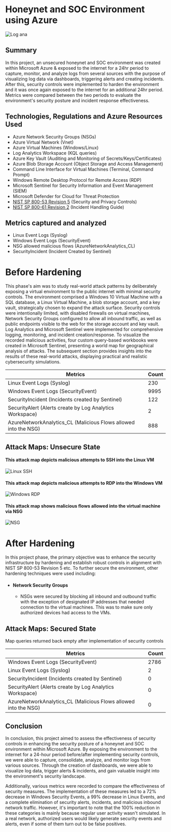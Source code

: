 # Honeynet and SOC Environment using Azure

![Log ana](https://github.com/emeka789/SiemLab/assets/99328320/5e785f6b-fa0e-4a5e-be95-69e9777b7299)

## Summary

In this project, an unsecured honeynet and SOC environment was created within Microsoft Azure & exposed to the internet for a 24hr period to capture, monitor, and analyze logs from several sources with the purpose of visualizing log data via dashboards, triggering alerts and creating incidents. After this, security controls were implemented to harden the environment and it was once again exposed to the internet for an additional 24hr period. Metrics were compared between the two periods to evaluate the environment's security posture and incident response effectiveness.

## Technologies, Regulations and Azure Resources Used
- Azure Network Security Groups (NSGs)
- Azure Virtual Network (Vnet)
- Azure Virtual Machines (Windows/Linux)
- Log Analytics Workspace (KQL queries)
- Azure Key Vault (Auditing and Monitoring of Secrets/Keys/Certificates) 
- Azure Blob Storage Account (Object Storage and Access Management)
- Command Line Interface for Virtual Machines (Terminal, Command Prompt)
- Windows Remote Desktop Protocol for Remote Access (RDP)
- Microsoft Sentinel for Security Information and Event Management (SIEM)
- Microsoft Defender for Cloud for Threat Protection
- [NIST SP 800-53 Revision 5](https://csrc.nist.gov/pubs/sp/800/53/r5/upd1/final)  (Security and Privacy Controls)
- [NIST SP 800-61 Revision 2](https://www.nist.gov/privacy-framework/nist-sp-800-61) (Incident Handling Guide)


## Metrics captured and analyzed

- Linux Event Logs (Syslog)
- Windows Event Logs (SecurityEvent)
- NSG allowed malicious flows (AzureNetworkAnalytics_CL)
- SecurityIncident (Incident Created by Sentinel)


# Before Hardening

This phase's aim was to study real-world attack patterns by deliberately exposing a virtual environment to the public internet with minimal security controls. The environment comprised a Windows 10 Virtual Machine with a SQL database, a Linux Virtual Machine, a blob storage account, and a key vault, strategically chosen to expand the attack surface. Security controls were intentionally limited, with disabled firewalls on virtual machines, Network Security Groups configured to allow all inbound traffic, as well as public endpoints visible to the web for the storage account and key vault. Log Analytics and Microsoft Sentinel were implemented for comprehensive logging, monitoring, and incident creation/response. To visualize the recorded malicious activities, four custom query-based workbooks were created in Microsoft Sentinel, presenting a world map for geographical analysis of attacks. The subsequent section provides insights into the results of these real-world attacks, displaying practical and realistic cybersecurity simulations.

| Metrics  | Count |
| ------------- | ------------- |
| Linux Event Logs (Syslog)  |  230 |
| Windows Event Logs (SecurityEvent)  | 9995  |
| SecurityIncident (Incidents created by Sentinel) |  122 |
| SecurityAlert (Alerts create by Log Analytics Workspace)  | 2  |
| AzureNetworkAnalytics_CL (Malicious Flows allowed into the NSG)  | 888  |


## Attack Maps: Unsecure State

#### This attack map depicts malicious attempts to SSH into the Linux VM
![Linux SSH](https://github.com/emeka789/emeka789/assets/99328320/15323529-2c39-457c-9bc5-39d00deb1c1d)

#### This attack map depicts malicious attempts to RDP into the Windows VM
![Windows RDP](https://github.com/emeka789/emeka789/assets/99328320/5c4683eb-2e66-4ccb-ad25-4fc4922491b0)

#### This attack map shows malicious flows allowed into the virtual machine via NSG
![NSG](https://github.com/emeka789/emeka789/assets/99328320/ce49c11a-78a6-41be-9fad-be8bb0524ebc)

# After Hardening
In this project phase, the primary objective was to enhance the security infrastructure by hardening and establish robust controls in alignment with NIST SP 800-53 Revision 5 etc.
To further secure the environment, other hardening techniques were used including:
- #### Network Security Groups
  - NSGs were secured by blocking all inbound and outbound traffic with the exception of designated IP addresses that needed connection to the virtual machines. This was to make sure only authorized devices had access to the VMs.

## Attack Maps: Secured State
  Map queries returned back empty after implementation of security controls
  
| Metrics  | Count |
| ------------- | ------------- |
| Windows Event Logs (SecurityEvent)  |  2786 |
| Linux Event Logs (Syslog)  | 2  |
| SecurityIncident (Incidents created by Sentinel) |  0 |
| SecurityAlert (Alerts create by Log Analytics Workspace)  | 0  |
| AzureNetworkAnalytics_CL (Malicious Flows allowed into the NSG)  | 0  |  

## Conclusion
In conclusion, this project aimed to assess the effectiveness of security controls in enhancing the security posture of a honeynet and SOC environment within Microsoft Azure. By exposing the environment to the internet for a 24-hour period before/after implementing security controls, we were able to capture, consolidate, analyze, and monitor logs from various sources. Through the creation of dashboards, we were able to visualize log data, trigger alerts & incidents, and gain valuable insight into the environment's security landscape. 

Additionally, various metrics were recorded to compare the effectiveness of security measures. The implementation of these measures led to a 72% decrease in Windows Security Events, a 99% decrease in Linux Events, and a complete elimination of security alerts, incidents, and malicious inbound network traffic. However, it's important to note that the 100% reduction in these categories is mainly because regular user activity wasn't simulated. In a real network, authorized users would likely generate security events and alerts, even if some of them turn out to be false positives.



